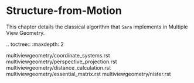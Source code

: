 Structure-from-Motion
=====================

This chapter details the classical algorithm that `Sara` implements in Multiple
View Geometry.

.. toctree::
   :maxdepth: 2

   multiviewgeometry/coordinate_systems.rst
   multiviewgeometry/perspective_projection.rst
   multiviewgeometry/distance_calculation.rst
   multiviewgeometry/essential_matrix.rst
   multiviewgeometry/nister.rst
